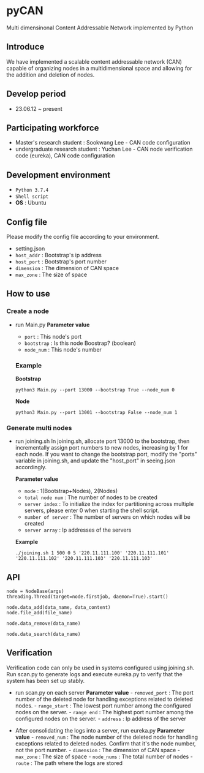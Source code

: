 # pyCAN
Multi dimensinonal Content Addressable Network implemented by Python

## Introduce
We have implemented a scalable content addressable network (CAN) capable of organizing nodes in a multidimensional space and allowing for the addition and deletion of nodes.

## Develop period
* 23.06.12 ~ present

## Participating workforce
 - Master's research student  : Sookwang Lee - CAN code configuration
 - undergraduate research student : Yuchan Lee - CAN node verification code (eureka), CAN code configuration

## Development environment
- `Python 3.7.4`
- `Shell script`
- **OS** : Ubuntu

## Config file
Please modify the config file according to your environment.

- setting.json
- `host_addr` : Bootstrap's ip address
- `host_port` : Bootstrap's port number
- `dimension` : The dimension of CAN space
- `max_zone`  : The size of space

## How to use
  ### Create a node
  - run Main.py
    **Parameter value**
      - `port` : This node's port
      - `bootstrap` : Is this node Boostrap? (boolean)
      - `node_num` : This node's number
  
    ### Example
      **Bootstrap**
      ```
      python3 Main.py --port 13000 --bootstrap True --node_num 0
      ```
  
      **Node**
      ```
      python3 Main.py --port 13001 --bootstrap False --node_num 1
      ```
  
  ### Generate multi nodes
  - run joining.sh
  In joining.sh, allocate port 13000 to the bootstrap, then incrementally assign port numbers to new nodes, increasing by 1 for each node.
  If you want to change the bootstrap port, modify the "ports" variable in joining.sh, and update the "host_port" in seeing.json accordingly.

    **Parameter value**
    - `mode` : 1(Bootstrap+Nodes), 2(Nodes)
    - `total node num` : The number of nodes to be created
    - `server index` : To initialize the index for partitioning across multiple servers, please enter 0 when starting the shell script.
    - `number of server` : The number of servers on which nodes will be created
    - `server array` : Ip addresses of the servers
  
    **Example**
    ```
    ./joining.sh 1 500 0 5 '220.11.111.100' '220.11.111.101' '220.11.111.102' '220.11.111.103' '220.11.111.103'
    ```

## API

```
node = NodeBase(args)
threading.Thread(target=node.firstjob, daemon=True).start() 

node.data_add(data_name, data_content)
node.file_add(file_name)

node.data_remove(data_name)

node.data_search(data_name)
```

## Verification
Verification code can only be used in systems configured using joining.sh.
Run scan.py to generate logs and execute eureka.py to verify that the system has been set up stably.
- run scan.py on each server
  **Parameter value**
      - `removed_port` : The port number of the deleted node for handling exceptions related to deleted nodes.
      - `range_start` : The lowest port number among the configured nodes on the server.
      - `range end` : The highest port number among the configured nodes on the server.
      - `address` : Ip address of the server

- After consolidating the logs into a server, run eureka.py
  **Parameter value**
      - `removed_num` : The node number of the deleted node for handling exceptions related to deleted nodes. Confirm that it's the node number, not the port number. 
      - `dimension` : The dimension of CAN space
      - `max_zone`  : The size of space
      - `node_nums` : The total number of nodes
      - `route` :  The path where the logs are stored


  
  
